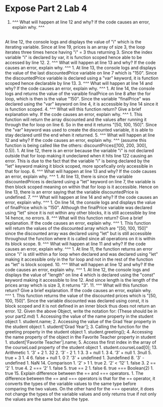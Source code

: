 # Expose Part 2 Lab 4

1. ^^^ What will happen at line 12 and why? If the code causes an error, explain why. ^^^
<br>
At line 12, the console logs and displays the value of "i" which is the iterating variable. Since at line 19, prices is an array of size 3, the loop iterates three times hence having "i" = 3 thus returning 3. Since the index variable "i" is declared by var, it is function scoped hence able to be accessed by line 12.
2. ^^^ What will happen at line 13 and why? If the code causes an error, explain why. ^^^
  1. At line 13, the console logs and displays the value of the last discountedPrice variable on line 7 which is "150". Since the discountedPrice variable is declared using a "var" keyword, it is function scoped hence declarable by line 13.
3. ^^^ What will happen at line 14 and why? If the code causes an error, explain why. ^^^
  1. At line 14, the console logs and returns the value of the varaible finalPrice on line 8 after the for loop, which is then is the value "150". Since the variable "finalPrice" was declared using the "var" keyword on line 4, it is accessible by line 14 since it is function scoped.
4. ^^^ What will this function return? Give a brief explanation why. If the code causes an error, explain why. ^^^
  1.  This function will return the array discounted and the values after running it through the for loop on line 6. So in the end it returns "[50, 100, 150]". Since the "var" keyword was used to create the discounted variable, it is able to stay declared until the end when it returned. 
5.  ^^^ What will happen at line 12 and why?  If the code causes an error, explain why. ^^^ (assume this function is being called like the others: discountPrices([100, 200, 300], 0.5)).
  1.  At line 12, there is an error because the variable "i" is not declared outside that for loop making it undeclared when it hits line 122 causing an error. This is due to the fact that the variable "i" is being declared by the "let" keyword making it block scoped, more spcefically only accessible in that for loop.
6.  ^^^ What will happen at line 13 and why? If the code causes an error, explain why. ^^^
  1.  At line 13, there is since the variable discountedPrices is declared using a "let" keyword on line 7, the variable is then block scoped meaning on within that for loop is it accessible. Hence on line 13, there is an error saying that the variable discountedPrice is undefined. 
7.  ^^^ What will happen at line 14 and why? If the code causes an error, explain why. ^^^
  1. On line 14, the console logs and displays the value of finalPrice which is "150". Although the finalPrice variable was declared using "let" since it is not within any other blocks, it is still accessible by line 14 hence, no errors. 
8.  ^^^ What will this function return? Give a brief explanation. If the code causes an error, explain why. ^^^
  1.  This function will return the values of the discounted array which are "[50, 100, 150]" since the discounted array was declared using "let" but is still accessible throughout the function where it is called since all operations on it is within its block scope.
9.  ^^^ What will happen at line 11 and why? If the code causes an error, explain why. ^^^
  1. At line 11, the function returns an error since "i" is still within a for loop when declared and was declared using "let" making it accessible only in the for loop and not in the rest of the function as "let" is block scoped. 
10. ^^^ What will happen at line 12 and why? If the code causes an error, explain why. ^^^
  1. At line 12, the console logs and displays the value of "length" on line 4 which is declared using the "const" keyword making it accessible to line 12. And since length is the length of the prices array which is size 3, it returns "3".
11. ^^^ What will this function return? Give a brief explanation. If the code causes an error, explain why. ^^^
  1. This function returns the value of the discounted prices which is "[50, 100, 150]". Since the variable discounted was declared using const, it is block scoped and it is not defined in an inner block thus does not return an error. 
12.  Given the above Object, write the notation for:  (These should be in your part2.md)
  1.  Accessing the value of the name property in the student object
    1.    student.name;
  2.  Accessing the value of the Grad Year property in the student object
    1.    student['Grad Year'];
  3. Calling the function for the greeting property in the student object
    1. student.greeting();
  4.  Accessing the name property of the object in the Favorite Teacher property in student
    1.  student['Favorite Teacher'].name;
  5.  Access the first index in the array of the courseLoad property of the student object
    1.  student.courseLoad[0];
13.  Arithmetic
  1.  ‘3’ + 2
    1.  32
  2.  ‘3’ - 2
    1.  1
  3.  3 + null
    1.  3
  4.  ‘3’ + null
    1.  3null
  5.  true + 3
    1.  4
  6.  false + null
    1.  0
  7.  '3' + undefined
    1.  3undefined
  8.  '3' - undefined 
    1. NaN
14. Comparison
  1.   ‘2’ > 1
    1.   true
  2.   ‘2’ < ‘12’
    1.   false
  3.   2 == ‘2’
    1.   true
  4.   2 === ‘2’
    1.   false
  5.   true == 2
    1.  false
  6.   true === Boolean(2)
    1.  true
15. Explain difference between the == and === operators.
  1. The difference between the == and === operators is that for the == operator, it converts the types of the variable values to the same type before comparing the two values. On the other hand for the === operator, it does not change the types of the variable values and only returns true if not only the values are the same but also the type.





